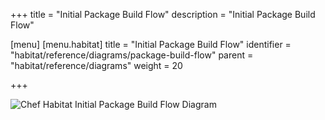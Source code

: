 +++
title = "Initial Package Build Flow"
description = "Initial Package Build Flow"

[menu]
  [menu.habitat]
    title = "Initial Package Build Flow"
    identifier = "habitat/reference/diagrams/package-build-flow"
    parent = "habitat/reference/diagrams"
    weight = 20

+++

![Chef Habitat Initial Package Build Flow Diagram](/images/infographics/habitat-initial-package-build-flow.png)

